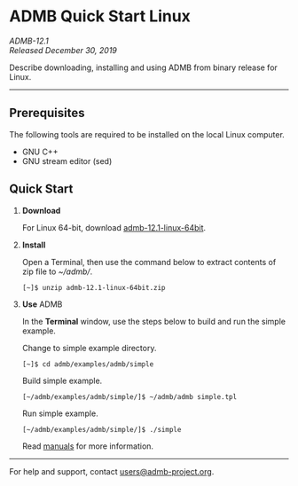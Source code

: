 # ADMB Quick Start Linux

*ADMB-12.1*  
*Released December 30, 2019*  

Describe downloading, installing and using ADMB from binary release for Linux.

---

Prerequisites
-------------

The following tools are required to be installed on the local Linux computer.

* GNU C++
* GNU stream editor (sed)

Quick Start
-----------

1. **Download**

   For Linux 64-bit, download [admb-12.1-linux-64bit](https://github.com/admb-project/admb/releases/download/admb-12.1/admb-12.1-linux-64bit.zip).

2. **Install**

   Open a Terminal, then use the command below to extract contents of zip file to _~/admb/_. 

   ```
   [~]$ unzip admb-12.1-linux-64bit.zip
   ```

3. **Use** ADMB

   In the **Terminal** window, use the steps below to build and run the simple example.

   Change to simple example directory.       

   ```
   [~]$ cd admb/examples/admb/simple
   ```

   Build simple example.

   ```
   [~/admb/examples/admb/simple/]$ ~/admb/admb simple.tpl
   ```

   Run simple example.

   ```
   [~/admb/examples/admb/simple/]$ ./simple
   ```

   Read [manuals](http://www.admb-project.org/docs/manuals/) for more information.

--------------------------------------------------------------------------------
For help and support, contact <users@admb-project.org>.
